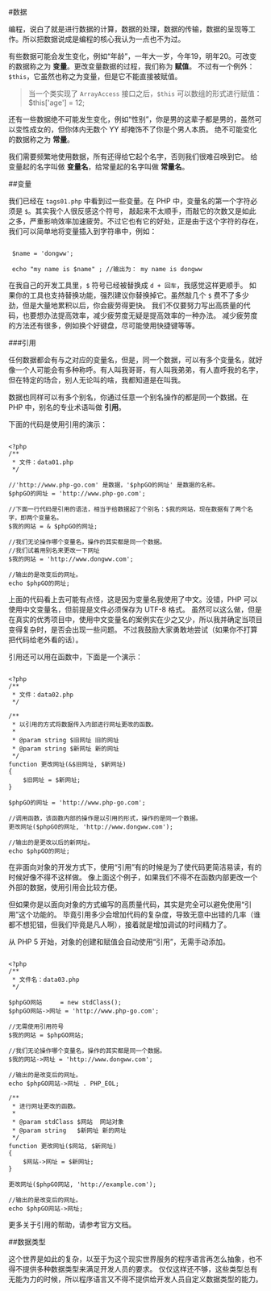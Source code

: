#数据

编程，说白了就是进行数据的计算，数据的处理，数据的传输，数据的呈现等工作。所以把数据说成是编程的核心我认为一点也不为过。

有些数据可能会发生变化，例如“年龄”，一年大一岁，今年19，明年20。可改变的数据称之为 **变量**。更改变量数据的过程，我们称为 **赋值**。
不过有一个例外：`$this`，它虽然也称之为变量，但是它不能直接被赋值。

> 当一个类实现了 `ArrayAccess` 接口之后，`$this` 可以数组的形式进行赋值：$this['age'] = 12;

还有一些数据绝不可能发生变化，例如“性别”，你是男的这辈子都是男的，虽然可以变性成女的，但你体内无数个 YY 却掩饰不了你是个男人本质。
绝不可能变化的数据称之为 **常量**。

我们需要频繁地使用数据，所有还得给它起个名字，否则我们很难召唤到它。
给变量起的名字叫做 **变量名**，给常量起的名字叫做 **常量名**。

##变量

我们已经在 `tags01.php` 中看到过一些变量。在 PHP 中，变量名的第一个字符必须是 `$`。其实我个人很反感这个符号，
敲起来不太顺手，而敲它的次数又是如此之多，严重影响效率加速疲劳。不过它也有它的好处，正是由于这个字符的存在，
我们可以简单地将变量插入到字符串中，例如：

~~~ .php

 $name = 'dongww';

 echo "my name is $name" ; //输出为： my name is dongww

~~~

在我自己的开发工具里，`$` 符号已经被替换成 `d + 回车`，我感觉这样更顺手。
如果你的工具也支持替换功能，强烈建议你替换掉它。虽然敲几个 `$` 费不了多少劲，但是大量地累积以后，你会疲劳得更快。
我们不仅要努力写出高质量的代码，也要想办法提高效率，减少疲劳度无疑是提高效率的一种办法。
减少疲劳度的方法还有很多，例如换个好键盘，尽可能使用快捷键等等。

###引用

任何数据都会有与之对应的变量名，但是，同一个数据，可以有多个变量名，就好像一个人可能会有多种称呼。有人叫我哥哥，有人叫我弟弟，有人直呼我的名字，
但在特定的场合，别人无论叫的啥，我都知道是在叫我。

数据也同样可以有多个别名，你通过任意一个别名操作的都是同一个数据。在 PHP 中，别名的专业术语叫做 **引用**。

下面的代码是使用引用的演示：

~~~ .php

<?php
/**
 * 文件：data01.php
 */

//'http://www.php-go.com' 是数据，'$phpGO的网址' 是数据的名称。
$phpGO的网址 = 'http://www.php-go.com';

//下面一行代码是引用的语法，相当于给数据起了个别名：$我的网站，现在数据有了两个名字，即两个变量名。
$我的网站 = & $phpGO的网址;

//我们无论操作哪个变量名，操作的其实都是同一个数据。
//我们试着用别名来更改一下网址
$我的网站 = 'http://www.dongww.com';

//输出的是改变后的网址。
echo $phpGO的网址;

~~~

上面的代码看上去可能有点怪，这是因为变量名我使用了中文。没错，PHP 可以使用中文变量名，但前提是文件必须保存为 UTF-8 格式。
虽然可以这么做，但是在真实的优秀项目中，使用中文变量名的案例实在少之又少，所以我并确定当项目变得复杂时，是否会出现一些问题。
不过我鼓励大家勇敢地尝试（如果你不打算把代码给老外看的话）。

引用还可以用在函数中，下面是一个演示：

~~~ .php

<?php
/**
 * 文件：data02.php
 */

/**
 * 以引用的方式将数据传入内部进行网址更改的函数。
 *
 * @param string $旧网址 旧的网址
 * @param string $新网址 新的网址
 */
function 更改网址(&$旧网址, $新网址)
{
    $旧网址 = $新网址;
}

$phpGO的网址 = 'http://www.php-go.com';

//调用函数，该函数内部的操作是以引用的形式，操作的是同一个数据。
更改网址($phpGO的网址, 'http://www.dongww.com');

//输出的是更改以后的新网址。
echo $phpGO的网址;

~~~

在非面向对象的开发方式下，使用“引用”有的时候是为了使代码更简洁易读，有的时候好像不得不这样做。
像上面这个例子，如果我们不得不在函数内部更改一个外部的数据，使用引用会比较方便。

但如果你是以面向对象的方式编写的高质量代码，其实是完全可以避免使用“引用”这个功能的。
毕竟引用多少会增加代码的复杂度，导致无意中出错的几率（谁都不想犯错，但我们毕竟是凡人啊），接着就是增加调试的时间精力了。

从 PHP 5 开始，对象的创建和赋值会自动使用“引用”，无需手动添加。

~~~ .php

<?php
/**
 * 文件名：data03.php
 */

$phpGO网站     = new stdClass();
$phpGO网站->网址 = 'http://www.php-go.com';

//无需使用引用符号
$我的网站 = $phpGO网站;

//我们无论操作哪个变量名，操作的其实都是同一个数据。
$我的网站->网址 = 'http://www.dongww.com';

//输出的是改变后的网址。
echo $phpGO网站->网址 . PHP_EOL;

/**
 * 进行网址更改的函数。
 *
 * @param stdClass $网站  网站对象
 * @param string   $新网址 新的网址
 */
function 更改网址($网站, $新网址)
{
    $网站->网址 = $新网址;
}

更改网址($phpGO网站, 'http://example.com');

//输出的是改变后的网址。
echo $phpGO网站->网址;

~~~

更多关于引用的帮助，请参考官方文档。

##数据类型

这个世界是如此的复杂，以至于为这个现实世界服务的程序语言再怎么抽象，也不得不提供多种数据类型来满足开发人员的要求。
仅仅这样还不够，这些类型总有无能为力的时候，所以程序语言又不得不提供给开发人员自定义数据类型的能力。
